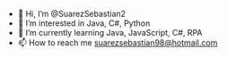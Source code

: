 - 👋 Hi, I’m @SuarezSebastian2
- 👀 I’m interested in Java, C#, Python
- 🌱 I’m currently learning Java, JavaScript, C#, RPA
- 📫 How to reach me suarezsebastian98@hotmail.com

<!---
SuarezSebastian2/SuarezSebastian2 is a ✨ special ✨ repository because its `README.md` (this file) appears on your GitHub profile.
You can click the Preview link to take a look at your change
--->
